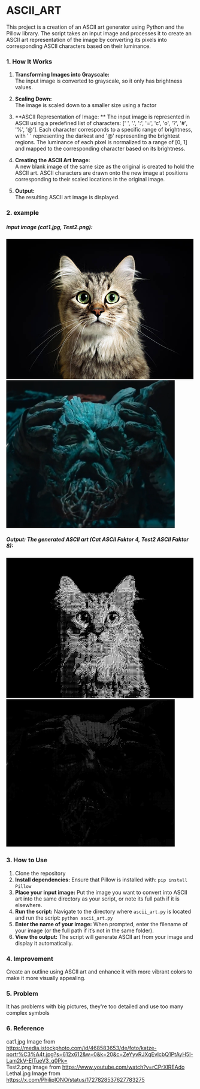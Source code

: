 # ASCII_ART

This project is a creation of an ASCII art generator using Python and the Pillow library. The script takes an input image and processes it to create an ASCII art representation of the image by converting its pixels into corresponding ASCII characters based on their luminance.

### 1. How It Works
1. **Transforming Images into Grayscale:**  
        The input image is converted to grayscale, so it only has brightness values.

2. **Scaling Down:**  
        The image is scaled down to a smaller size using a factor

3. **ASCII Representation of Image: ** 
        The input image is represented in ASCII using a predefined list of characters: [' ', '.', ':', '=', 'c', 'o', '?', '#', '%', '@']. Each character corresponds to a specific range of brightness, with ' ' representing the darkest and '@' representing the brightest regions. The luminance of each pixel is normalized to a range of [0, 1] and mapped to the corresponding character based on its brightness.

5. **Creating the ASCII Art Image:**  
        A new blank image of the same size as the original is created to hold the ASCII art. ASCII characters are drawn onto the new image at positions corresponding to their scaled locations in the original image.

6. **Output:**  
        The resulting ASCII art image is displayed.

### 2. example
##### input image (cat1.jpg, Test2.png):
<p align="left">
  <img src="example_Images/cat1.jpg" width="500" />
  <img src="example_Images/Test2.png" width="450" />
</p>

##### Output: The generated ASCII art (Cat ASCII Faktor 4, Test2 ASCII Faktor 8):
<p align="left">
  <img src="example_Images/cat1_ascii_factor4.PNG" width="500" />
  <img src="example_Images/Test2_ascii_factor8.PNG" width="450" />
</p>

### 3. How to Use
1. Clone the repository
2. **Install dependencies:** Ensure that Pillow is installed with:    `pip install Pillow`
3. **Place your input image:** Put the image you want to convert into ASCII art into the same directory as your script, or note its full path if it is elsewhere.
4. **Run the script:** Navigate to the directory where `ascii_art.py` is located and run the script:   `python ascii_art.py`
5. **Enter the name of your image:** When prompted, enter the filename of your image (or the full path if it’s not in the same folder).
6. **View the output:** The script will generate ASCII art from your image and display it automatically.

### 4. Improvement
Create an outline using ASCII art and enhance it with more vibrant colors to make it more visually appealing.

### 5. Problem
It has problems with big pictures, they're too detailed and use too many complex symbols

### 6. Reference
cat1.jpg Image from https://media.istockphoto.com/id/468583653/de/foto/katze-portr%C3%A4t.jpg?s=612x612&w=0&k=20&c=ZeYyvRJXqEvlcbQ1PtAyH5I-Lam2kV-ElTueV3_q0Pk=   
Test2.png Image from https://www.youtube.com/watch?v=rCPrXlREAdo   
Lethal.jpg Image from https://x.com/PhilipIONO/status/1727828537627783275   
